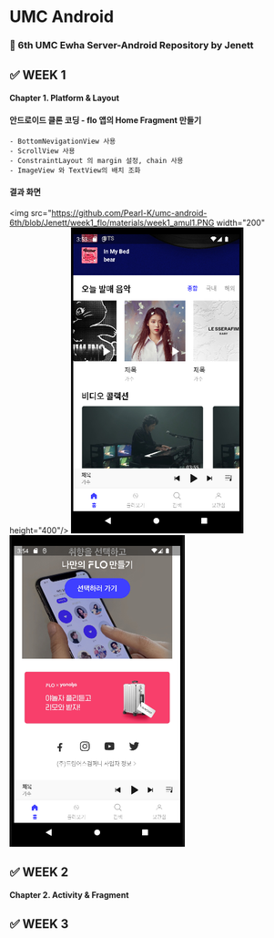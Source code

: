 # UMC Android
### 🤖 6th UMC Ewha Server-Android Repository by Jenett



## ✅ WEEK 1
#### Chapter 1. Platform & Layout
#### 안드로이드 클론 코딩 - flo 앱의 Home Fragment 만들기
    - BottomNevigationView 사용
    - ScrollView 사용
    - ConstraintLayout 의 margin 설정, chain 사용
    - ImageView 와 TextView의 배치 조화

    
#### 결과 화면
<img src="https://github.com/Pearl-K/umc-android-6th/blob/Jenett/week1_flo/materials/week1_amul1.PNG  width="200" height="400"/>
![결과2](https://github.com/Pearl-K/umc-android-6th/blob/Jenett/week1_flo/materials/week1_amul2.PNG)
![결과3](https://github.com/Pearl-K/umc-android-6th/blob/Jenett/week1_flo/materials/week1_amul3.PNG)


## ✅ WEEK 2
#### Chapter 2. Activity & Fragment


## ✅ WEEK 3




